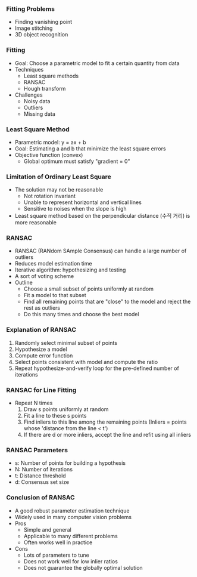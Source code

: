 ### Fitting Problems

* Finding vanishing point
* Image stitching
* 3D object recognition

### Fitting

* Goal: Choose a parametric model to fit a certain quantity from data
* Techniques
  * Least square methods
  * RANSAC
  * Hough transform
* Challenges
  * Noisy data
  * Outliers
  * Missing data

### Least Square Method

* Parametric model: y = ax + b
* Goal: Estimating a and b that minimize the least square errors
* Objective function (convex)
    * Global optimum must satisfy "gradient = 0"

### Limitation of Ordinary Least Square

* The solution may not be reasonable
  * Not rotation invariant
  * Unable to represent horizontal and vertical lines
  * Sensitive to noises when the slope is high
* Least square method based on the perpendicular distance (수직 거리) is more reasonable

### RANSAC

* RANSAC (RANdom SAmple Consensus) can handle a large number of outliers
* Reduces model estimation time
* Iterative algorithm: hypothesizing and testing
* A sort of voting scheme
* Outline
  * Choose a small subset of points uniformly at random
  * Fit a model to that subset
  * Find all remaining points that are "close" to the model and reject the rest as outliers
  * Do this many times and choose the best model

### Explanation of RANSAC

1. Randomly select minimal subset of points
2. Hypothesize a model
3. Compute error function
4. Select points consistent with model and compute the ratio
5. Repeat hypothesize-and-verify loop for the pre-defined number of iterations

### RANSAC for Line Fitting

* Repeat N times
  1. Draw s points uniformly at random
  2. Fit a line to these s points
  3. Find inliers to this line among the remaining points (Inliers = points whose 'distance from the line < t')
  4. If there are d or more inliers, accept the line and refit using all inliers

### RANSAC Parameters

* s: Number of points for building a hypothesis
* N: Number of iterations
* t: Distance threshold
* d: Consensus set size

### Conclusion of RANSAC

* A good robust parameter estimation technique
* Widely used in many computer vision problems
* Pros
  * Simple and general
  * Applicable to many different problems
  * Often works well in practice
* Cons
  * Lots of parameters to tune
  * Does not work well for low inlier ratios
  * Does not guarantee the globally optimal solution

